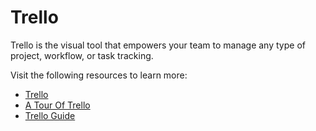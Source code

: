 # Trello

Trello is the visual tool that empowers your team to manage any type of project, workflow, or task tracking.

Visit the following resources to learn more:

- [Trello](https://trello.com)
- [A Tour Of Trello](https://www.youtube.com/watch?v=AyfupeWS0yY)
- [Trello Guide](https://trello.com/guide)